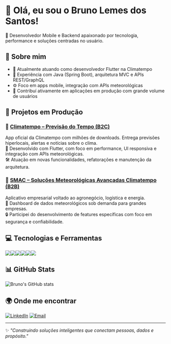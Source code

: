 # 👋 Olá, eu sou o Bruno Lemes dos Santos!

🎯 Desenvolvedor Mobile e Backend apaixonado por tecnologia, performance e soluções centradas no usuário.

## 🧠 Sobre mim

- 🔭 Atualmente atuando como desenvolvedor Flutter na Climatempo
- 🧰 Experiência com Java (Spring Boot), arquitetura MVC e APIs REST/GraphQL
- ⚙️ Foco em apps mobile, integração com APIs meteorológicas
- 🚀 Contribuí ativamente em aplicações em produção com grande volume de usuários

## 🚀 Projetos em Produção

### 🔹 [Climatempo – Previsão do Tempo (B2C)](https://play.google.com/store/apps/details?id=com.mobimidia.climaTempo)
App oficial da Climatempo com milhões de downloads. Entrega previsões hiperlocais, alertas e notícias sobre o clima.  
📱 Desenvolvido com Flutter, com foco em performance, UI responsiva e integração com APIs meteorológicas.  
🛠 Atuação em novas funcionalidades, refatorações e manutenção da arquitetura.

### 🔹 [SMAC – Soluções Meteorológicas Avançadas Climatempo (B2B)](https://play.google.com/store/apps/details?id=br.com.climatempo.ctsuite)
Aplicativo empresarial voltado ao agronegócio, logística e energia.  
💼 Dashboard de dados meteorológicos sob demanda para grandes empresas.  
🔒 Participei do desenvolvimento de features específicas com foco em segurança e confiabilidade.

## 💻 Tecnologias e Ferramentas

<div style="display: flex; flex-wrap: wrap;">
  <img src="https://img.shields.io/badge/Flutter-02569B?style=for-the-badge&logo=flutter&logoColor=white" />
  <img src="https://img.shields.io/badge/Dart-0175C2?style=for-the-badge&logo=dart&logoColor=white" />
  <img src="https://img.shields.io/badge/Java-ED8B00?style=for-the-badge&logo=java&logoColor=white" />
  <img src="https://img.shields.io/badge/SpringBoot-6DB33F?style=for-the-badge&logo=spring&logoColor=white" />
  <img src="https://img.shields.io/badge/Python-3776AB?style=for-the-badge&logo=python&logoColor=white" />
  <img src="https://img.shields.io/badge/FastAPI-009688?style=for-the-badge&logo=fastapi&logoColor=white" />
</div>

## 📊 GitHub Stats

![Bruno's GitHub stats](https://github-readme-stats.vercel.app/api?username=brunolemes&show_icons=true&theme=tokyonight)

## 🌍 Onde me encontrar

[![LinkedIn](https://img.shields.io/badge/LinkedIn-blue?style=for-the-badge&logo=linkedin)](https://www.linkedin.com/in/brunolemesdev/)
[![Email](https://img.shields.io/badge/Email-red?style=for-the-badge&logo=gmail&logoColor=white)](mailto:blemes.developerl@gmail.com)

---

✨ _"Construindo soluções inteligentes que conectam pessoas, dados e propósito."_
